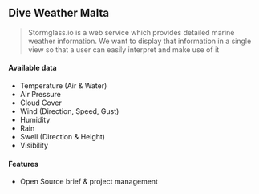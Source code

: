 ## Dive Weather Malta

> Stormglass.io is a web service which provides detailed marine weather information. We want to display that information in a single view so that a user can easily interpret and make use of it



#### Available data

- Temperature (Air & Water)
- Air Pressure
- Cloud Cover
- Wind (Direction, Speed, Gust)
- Humidity
- Rain
- Swell (Direction & Height)
- Visibility

#### Features

- Open Source brief &amp; project management
